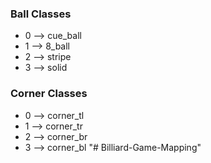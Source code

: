 ### Ball Classes

- 0 --> cue_ball
- 1 --> 8_ball
- 2 --> stripe
- 3 --> solid

### Corner Classes

- 0 --> corner_tl
- 1 --> corner_tr
- 2 --> corner_br
- 3 --> corner_bl
"# Billiard-Game-Mapping" 
